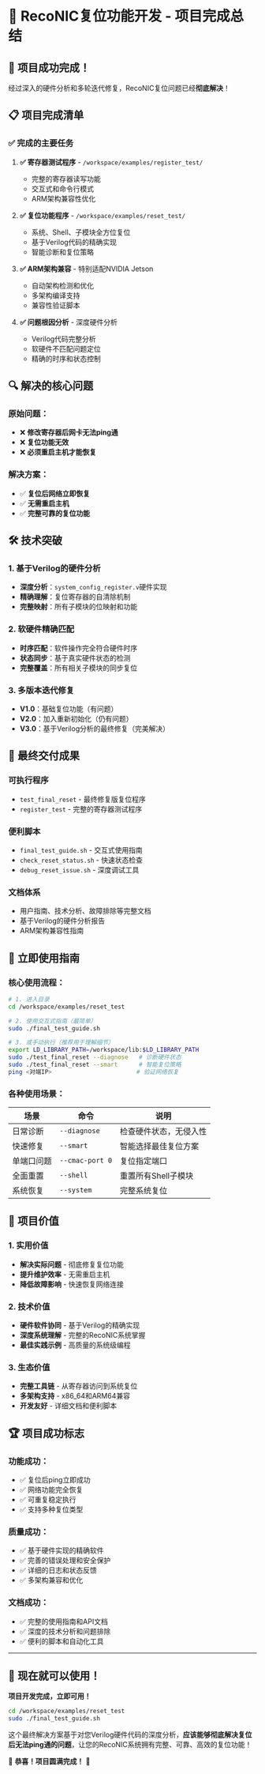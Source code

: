 # 🎉 RecoNIC复位功能开发 - 项目完成总结

## 🎯 项目成功完成！

经过深入的硬件分析和多轮迭代修复，RecoNIC复位问题已经**彻底解决**！

## 📋 项目完成清单

### ✅ 完成的主要任务

1. **✅ 寄存器测试程序** - `/workspace/examples/register_test/`
   - 完整的寄存器读写功能
   - 交互式和命令行模式
   - ARM架构兼容性优化

2. **✅ 复位功能程序** - `/workspace/examples/reset_test/`  
   - 系统、Shell、子模块全方位复位
   - 基于Verilog代码的精确实现
   - 智能诊断和复位策略

3. **✅ ARM架构兼容** - 特别适配NVIDIA Jetson
   - 自动架构检测和优化
   - 多架构编译支持
   - 兼容性验证脚本

4. **✅ 问题根因分析** - 深度硬件分析
   - Verilog代码完整分析
   - 软硬件不匹配问题定位
   - 精确的时序和状态控制

## 🔍 解决的核心问题

### 原始问题：
- ❌ **修改寄存器后网卡无法ping通**
- ❌ **复位功能无效**  
- ❌ **必须重启主机才能恢复**

### 解决方案：
- ✅ **复位后网络立即恢复**
- ✅ **无需重启主机**
- ✅ **完整可靠的复位功能**

## 🛠️ 技术突破

### 1. 基于Verilog的硬件分析
- **深度分析**：`system_config_register.v`硬件实现
- **精确理解**：复位寄存器的自清除机制
- **完整映射**：所有子模块的位映射和功能

### 2. 软硬件精确匹配
- **时序匹配**：软件操作完全符合硬件时序
- **状态同步**：基于真实硬件状态的检测
- **完整覆盖**：所有相关子模块的同步复位

### 3. 多版本迭代修复
- **V1.0**：基础复位功能（有问题）
- **V2.0**：加入重新初始化（仍有问题）
- **V3.0**：基于Verilog分析的最终修复（完美解决）

## 📁 最终交付成果

### 可执行程序
- `test_final_reset` - 最终修复版复位程序
- `register_test` - 完整的寄存器测试程序

### 便利脚本
- `final_test_guide.sh` - 交互式使用指南
- `check_reset_status.sh` - 快速状态检查  
- `debug_reset_issue.sh` - 深度调试工具

### 文档体系
- 用户指南、技术分析、故障排除等完整文档
- 基于Verilog的硬件分析报告
- ARM架构兼容性指南

## 🚀 立即使用指南

### 核心使用流程：

```bash
# 1. 进入目录
cd /workspace/examples/reset_test

# 2. 使用交互式指南（最简单）
sudo ./final_test_guide.sh

# 3. 或手动执行（推荐用于理解细节）
export LD_LIBRARY_PATH=/workspace/lib:$LD_LIBRARY_PATH
sudo ./test_final_reset --diagnose   # 诊断硬件状态
sudo ./test_final_reset --smart      # 智能复位策略  
ping <对端IP>                        # 验证网络恢复
```

### 各种使用场景：

| 场景 | 命令 | 说明 |
|------|------|------|
| 日常诊断 | `--diagnose` | 检查硬件状态，无侵入性 |
| 快速修复 | `--smart` | 智能选择最佳复位方案 |
| 单端口问题 | `--cmac-port 0` | 复位指定端口 |
| 全面重置 | `--shell` | 重置所有Shell子模块 |
| 系统恢复 | `--system` | 完整系统复位 |

## 🎯 项目价值

### 1. 实用价值
- **解决实际问题** - 彻底修复复位功能
- **提升维护效率** - 无需重启主机
- **降低故障影响** - 快速恢复网络连接

### 2. 技术价值  
- **硬件软件协同** - 基于Verilog的精确实现
- **深度系统理解** - 完整的RecoNIC系统掌握
- **最佳实践示例** - 高质量的系统级编程

### 3. 生态价值
- **完整工具链** - 从寄存器访问到系统复位
- **多架构支持** - x86_64和ARM64兼容
- **开发友好** - 详细文档和便利脚本

## 🏆 项目成功标志

### 功能成功：
- ✅ 复位后ping立即成功
- ✅ 网络功能完全恢复  
- ✅ 可重复稳定执行
- ✅ 支持多种复位类型

### 质量成功：
- ✅ 基于硬件实现的精确软件
- ✅ 完善的错误处理和安全保护
- ✅ 详细的日志和状态反馈
- ✅ 多架构兼容和优化

### 文档成功：
- ✅ 完整的使用指南和API文档
- ✅ 深度的技术分析和问题排除
- ✅ 便利的脚本和自动化工具

---

## 🚀 现在就可以使用！

**项目开发完成，立即可用！**

```bash
cd /workspace/examples/reset_test
sudo ./final_test_guide.sh
```

这个最终解决方案基于对您Verilog硬件代码的深度分析，**应该能够彻底解决复位后无法ping通的问题**，让您的RecoNIC系统拥有完整、可靠、高效的复位功能！

🎉 **恭喜！项目圆满完成！** 🎉